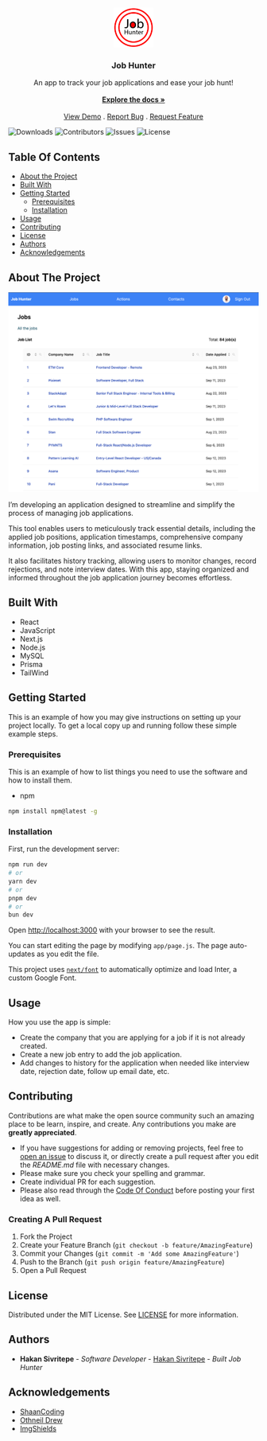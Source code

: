 <br/>
<p align="center">
  <a href="https://github.com/hsivritepe/job-hunter">
    <img src="https://raw.githubusercontent.com/hsivritepe/job-hunter/main/public/job-hunter-logo.png" alt="Logo" width="80" height="80">
  </a>

  <h3 align="center">Job Hunter</h3>

  <p align="center">
    An app to track your job applications and ease your job hunt!
    <br/>
    <br/>
    <a href="https://github.com/hsivritepe/job-hunter"><strong>Explore the docs »</strong></a>
    <br/>
    <br/>
    <a href="https://github.com/hsivritepe/job-hunter">View Demo</a>
    .
    <a href="https://github.com/hsivritepe/job-hunter/issues">Report Bug</a>
    .
    <a href="https://github.com/hsivritepe/job-hunter/issues">Request Feature</a>
  </p>
</p>

![Downloads](https://img.shields.io/github/downloads/hsivritepe/job-hunter/total) ![Contributors](https://img.shields.io/github/contributors/hsivritepe/job-hunter?color=dark-green) ![Issues](https://img.shields.io/github/issues/hsivritepe/job-hunter) ![License](https://img.shields.io/github/license/hsivritepe/job-hunter)

## Table Of Contents

-   [About the Project](#about-the-project)
-   [Built With](#built-with)
-   [Getting Started](#getting-started)
    -   [Prerequisites](#prerequisites)
    -   [Installation](#installation)
-   [Usage](#usage)
-   [Contributing](#contributing)
-   [License](#license)
-   [Authors](#authors)
-   [Acknowledgements](#acknowledgements)

## About The Project

![Screen Shot](https://raw.githubusercontent.com/hsivritepe/job-hunter/main/public/job-hunter-screenshot.png)

I’m developing an application designed to streamline and simplify the process of managing job applications.

This tool enables users to meticulously track essential details, including the applied job positions, application timestamps, comprehensive company information, job posting links, and associated resume links.

It also facilitates history tracking, allowing users to monitor changes, record rejections, and note interview dates. With this app, staying organized and informed throughout the job application journey becomes effortless.

## Built With

-   React
-   JavaScript
-   Next.js
-   Node.js
-   MySQL
-   Prisma
-   TailWind

## Getting Started

This is an example of how you may give instructions on setting up your project locally.
To get a local copy up and running follow these simple example steps.

### Prerequisites

This is an example of how to list things you need to use the software and how to install them.

-   npm

```sh
npm install npm@latest -g
```

### Installation

First, run the development server:

```bash
npm run dev
# or
yarn dev
# or
pnpm dev
# or
bun dev
```

Open [http://localhost:3000](http://localhost:3000) with your browser to see the result.

You can start editing the page by modifying `app/page.js`. The page auto-updates as you edit the file.

This project uses [`next/font`](https://nextjs.org/docs/basic-features/font-optimization) to automatically optimize and load Inter, a custom Google Font.

## Usage

How you use the app is simple:

-   Create the company that you are applying for a job if it is not already created.
-   Create a new job entry to add the job application.
-   Add changes to history for the application when needed like interview date, rejection date, follow up email date, etc.

## Contributing

Contributions are what make the open source community such an amazing place to be learn, inspire, and create. Any contributions you make are **greatly appreciated**.

-   If you have suggestions for adding or removing projects, feel free to [open an issue](https://github.com/hsivritepe/job-hunter/issues/new) to discuss it, or directly create a pull request after you edit the _README.md_ file with necessary changes.
-   Please make sure you check your spelling and grammar.
-   Create individual PR for each suggestion.
-   Please also read through the [Code Of Conduct](https://github.com/hsivritepe/job-hunter/blob/main/CODE_OF_CONDUCT.md) before posting your first idea as well.

### Creating A Pull Request

1. Fork the Project
2. Create your Feature Branch (`git checkout -b feature/AmazingFeature`)
3. Commit your Changes (`git commit -m 'Add some AmazingFeature'`)
4. Push to the Branch (`git push origin feature/AmazingFeature`)
5. Open a Pull Request

## License

Distributed under the MIT License. See [LICENSE](https://github.com/hsivritepe/job-hunter/blob/main/LICENSE.md) for more information.

## Authors

-   **Hakan Sivritepe** - _Software Developer_ - [Hakan Sivritepe](https://github.com/hsivritepe/) - _Built Job Hunter_

## Acknowledgements

-   [ShaanCoding](https://github.com/ShaanCoding/)
-   [Othneil Drew](https://github.com/othneildrew/Best-README-Template)
-   [ImgShields](https://shields.io/)
